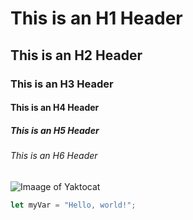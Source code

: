 # This is an H1 Header
## This is an H2 Header
### This is an H3 Header
#### This is an H4 Header
##### This is an H5 Header
###### This is an H6 Header


![Imaage of Yaktocat](https://octodex.github.com/images/yaktocat.png)

``` javascript
let myVar = "Hello, world!";
```

